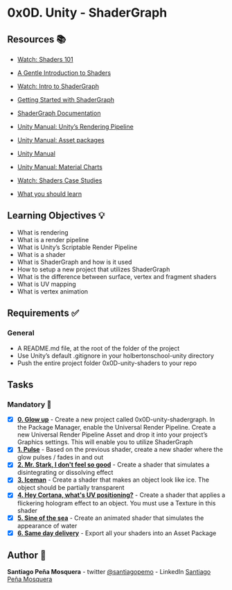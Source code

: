 # 0x0D. Unity - ShaderGraph
## Resources :books:
* [Watch: Shaders 101]()
* [A Gentle Introduction to Shaders]()
* [Watch: Intro to ShaderGraph]()
* [Getting Started with ShaderGraph]()
* [ShaderGraph Documentation]()
* [Unity Manual: Unity’s Rendering Pipeline]()
* [Unity Manual: Asset packages]()

* [Unity Manual]()
* [Unity Manual: Material Charts]()
* [Watch: Shaders Case Studies]()
* [What you should learn]()

## Learning Objectives :bulb:
* What is rendering
* What is a render pipeline
* What is Unity’s Scriptable Render Pipeline
* What is a shader
* What is ShaderGraph and how is it used
* How to setup a new project that utilizes ShaderGraph
* What is the difference between surface, vertex and fragment shaders
* What is UV mapping
* What is vertex animation
## Requirements :white_check_mark:
### General
* A README.md file, at the root of the folder of the project
* Use Unity’s default .gitignore in your holbertonschool-unity directory
* Push the entire project folder 0x0D-unity-shaders to your repo

## Tasks
### Mandatory :page_with_curl:
- [x] **[0. Glow up](./glow.shadergraph)** - Create a new project called 0x0D-unity-shadergraph. In the Package Manager, enable the Universal Render Pipeline. Create a new Universal Render Pipeline Asset and drop it into your project’s Graphics settings. This will enable you to utilize ShaderGraph
- [x] **[1. Pulse](./glow_animated.shadergraph)** - Based on the previous shader, create a new shader where the glow pulses / fades in and out
- [x] **[2. Mr. Stark, I don't feel so good](./disintegrate.shadergraph)** - Create a shader that simulates a disintegrating or dissolving effect
- [x] **[3. Iceman](./ice.shadergraph)** - Create a shader that makes an object look like ice. The object should be partially transparent
- [x] **[4. Hey Cortana, what's UV positioning?](./hologram.shadergraph)** - Create a shader that applies a flickering hologram effect to an object. You must use a Texture in this shader
- [x] **[5. Sine of the sea](./water.shadergraph)** - Create an animated shader that simulates the appearance of water
- [x] **[6. Same day delivery](./0x0D-unity-shaders.unitypackage)** - Export all your shaders into an Asset Package
## Author :pencil:
**Santiago Peña Mosquera** - twitter [@santiagopemo](https://twitter.com/Santiag11470161) - LinkedIn [Santiago Peña Mosquera](https://www.linkedin.com/in/santiago-pe%C3%B1a-mosquera-abaa20196/)
